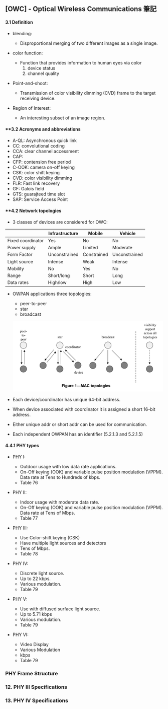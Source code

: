 ## [OWC] - Optical Wireless Communications 筆記

#### **3.1 Definition**
* blending:
  * Disproportional merging of two different images as a single image.
* color function:
  * Function that provides information to human eyes via color
    1. device status
    2. channel quality

* Point-and-shoot:
  * Transmission of color visibility dimming (CVD) frame to the target receiving device.

* Region of Interest:
  * An interesting subset of an image region.

#### **3.2 Acronyms and abbreviations
* A-QL: Asynchronous quick link
* CC: convolutional coding
* CCA: clear channel accessment
* CAP:
* CFP: contension free period
* C-OOK: camera on-off keying
* CSK: color shift keying
* CVD: color visibility dimming
* FLR: Fast link recovery
* GF: Galois field
* GTS: guarajteed time slot
* SAP: Service Access Point

#### **4.2 Network topologies
* 3 classes of devices are considered for OWC:

||Infrastructure|Mobile|Vehicle|
|--|--|--|--|
|Fixed coordinator|Yes|No|No|
|Power supply|Ample|Limited|Moderate|
|Form Factor|Unconstrained|Constrained|Unconstrained|
|Light source|Intense|Weak|Intense|
|Mobility|No|Yes|No|
|Range|Short/long|Short|Long|
|Data rates|High/low|High|Low|

* OWPAN applications three topologies:
  * peer-to-peer
  * star
  * broadcast

  ![](../assets/img/owc_mac_topologies.png)

* Each device/coordinator has unique 64-bit address.
* When device associated with coordinator it is assigned a short 16-bit address.
* Either unique addr or short addr can be used for communication.
* Each independent OWPAN has an identifier (5.2.1.3 and 5.2.1.5)

#### **4.4.1 PHY types**

* PHY I:
  * Outdoor usage with low data rate applications.
  * On-Off keying (OOK) and variable pulse position modulation (VPPM). Data rate at Tens to Hundreds of kbps.
  * Table 76
* PHY II:
  * Indoor usage with moderate data rate.
  * On-Off keying (OOK) and variable pulse position modulation (VPPM). Data rate at Tens of Mbps.
  * Table 77
* PHY III:
  * Use Color-shift keying (CSK)
  * Have multiple light sources and detectors
  * Tens of Mbps.
  * Table 78
* PHY IV:
  * Discrete light source.
  * Up to 22 kbps.
  * Various modulation.
  * Table 79
* PHY V:
  * Use with diffused surface light source.
  * Up to 5.71 kbps
  * Various modulation.
  * Table 79

* PHY VI:
  * Video Display
  * Various Modulation
  * kbps
  * Table 79

###  **PHY Frame Structure**


### **12. PHY III Specifications**


### **13. PHY IV Specifications**




